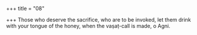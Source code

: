 +++
title = "08"

+++
Those who deserve the sacrifice, who are to be invoked, let them drink  with your tongue
of the honey, when the vaṣaṭ-call is made, o Agni.